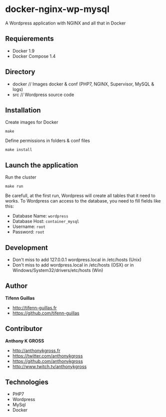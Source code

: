 # docker-nginx-wp-mysql
A Wordpress application with NGINX and all that in Docker

## Requierements
- Docker 1.9
- Docker Compose 1.4

## Directory 
- docker    // Images docker & conf (PHP7, NGINX, Supervisor, MySQL & logs)
- src       // Wordpress source code

## Installation 

Create images for Docker
```console
make
```

Define permissions in folders & conf files
```console
make install
```

## Launch the application

Run the cluster
```console
make run
```

Be carefull, at the first run, Wordpress will create all tables that it need to works. To Wordpress can access to the database, you need to fill fields like this:
- Database Name: `wordpress`
- Database Host: `container_mysql`
- Username: `root`
- Password: `root`

## Development 

- Don't miss to add 127.0.0.1 wordpress.local in /etc/hosts (Unix)
- Don't miss to add <VM ip> wordpress.local in /etc/hosts (OSX) or in Windows/System32/drivers/etc/hosts (Win)

## Author

**Tifenn Guillas**
- <http://tifenn-guillas.fr>
- <https://github.com/tifenn-guillas>

## Contributor

**Anthony K GROSS**
- <http://anthonykgross.fr>
- <https://twitter.com/anthonykgross>
- <https://github.com/anthonykgross>
- <http://www.twitch.tv/anthonykgross>


## Technologies
- PHP7
- Wordpress
- MySql
- Docker
